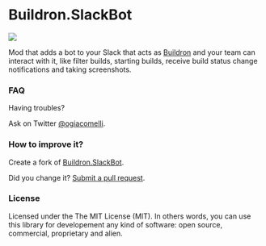 # Buildron.SlackBot
![](docs/images/Buildron.SlackBot.png)

Mod that adds a bot to your Slack that acts as [Buildron](https://github.com/skahal/buildron) and your team can interact with it, like filter builds, starting builds, receive build status change notifications and taking screenshots.

### FAQ
Having troubles? 

Ask on Twitter [@ogiacomelli](http://twitter.com/ogiacomelli).
 
 
### How to improve it?

Create a fork of [Buildron.SlackBot](https://github.com/giacomelli/Buildron.SlackBot/fork). 

Did you change it? [Submit a pull request](https://github.com/giacomelli/Buildron.SlackBot/pull/new/master).


### License
Licensed under the The MIT License (MIT).
In others words, you can use this library for developement any kind of software: open source, commercial, proprietary and alien.
